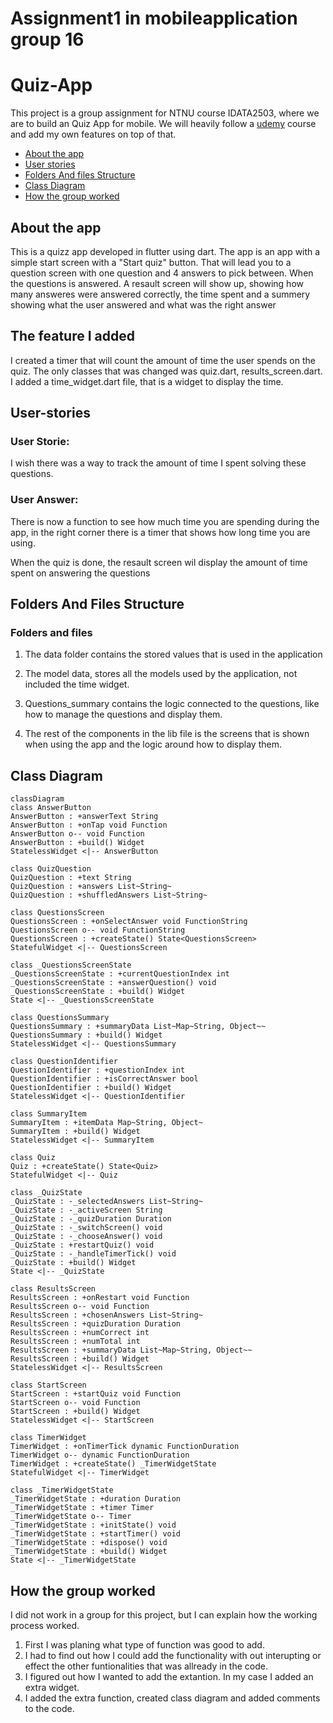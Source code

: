# Assignment1 in mobileapplication group 16


# Quiz-App

This project is a group assignment for NTNU course IDATA2503, where we are to build an Quiz App for mobile. We will heavily follow a [udemy](https://www.udemy.com/course/learn-flutter-dart-to-build-ios-android-apps/?couponCode=24T4MT90924A) course and add my own features on top of that.

- [About the app](#about-the-app)
- [User stories](#user-stories)
- [Folders And files Structure](#folders-and-files-structure)
- [Class Diagram](#class-diagram)
- [How the group worked](#how-the-group-worked)

## About the app

This is a quizz app developed in flutter using dart. The app is an app with a simple start screen with a "Start quiz" button. That will lead you to a question screen with one question and 4 answers to pick between. When the questions is answered. A resault screen will show up, showing how many answeres were answered correctly, the time spent and a summery showing what the user answered and what was the right answer

## The feature I added

I created a timer that will count the amount of time the user spends on the quiz.
The only classes that was changed was quiz.dart, results_screen.dart. I added a time_widget.dart file,
that is a widget to display the time. 

## User-stories
### User Storie:

I wish there was a way to track the amount of time I spent solving these questions.

### User Answer:
There is now a function to see how much time you are spending during the app, in the right corner there is a timer that shows how long time you are using.

When the quiz is done, the resault screen wil display the amount of time spent on answering the questions

## Folders And Files Structure

### Folders and files
1) The data folder contains the stored values that is used in the application

2) The model data, stores all the models used by the application, not included the time widget. 

3) Questions_summary contains the logic connected to the questions, like how to manage the questions and display them.

4) The rest of the components in the lib file is the screens that is shown when using the app and the logic around how to display them.

## Class Diagram

```mermaid
classDiagram
class AnswerButton
AnswerButton : +answerText String
AnswerButton : +onTap void Function
AnswerButton o-- void Function
AnswerButton : +build() Widget
StatelessWidget <|-- AnswerButton

class QuizQuestion
QuizQuestion : +text String
QuizQuestion : +answers List~String~
QuizQuestion : +shuffledAnswers List~String~

class QuestionsScreen
QuestionsScreen : +onSelectAnswer void FunctionString
QuestionsScreen o-- void FunctionString
QuestionsScreen : +createState() State<QuestionsScreen>
StatefulWidget <|-- QuestionsScreen

class _QuestionsScreenState
_QuestionsScreenState : +currentQuestionIndex int
_QuestionsScreenState : +answerQuestion() void
_QuestionsScreenState : +build() Widget
State <|-- _QuestionsScreenState

class QuestionsSummary
QuestionsSummary : +summaryData List~Map~String, Object~~
QuestionsSummary : +build() Widget
StatelessWidget <|-- QuestionsSummary

class QuestionIdentifier
QuestionIdentifier : +questionIndex int
QuestionIdentifier : +isCorrectAnswer bool
QuestionIdentifier : +build() Widget
StatelessWidget <|-- QuestionIdentifier

class SummaryItem
SummaryItem : +itemData Map~String, Object~
SummaryItem : +build() Widget
StatelessWidget <|-- SummaryItem

class Quiz
Quiz : +createState() State<Quiz>
StatefulWidget <|-- Quiz

class _QuizState
_QuizState : -_selectedAnswers List~String~
_QuizState : -_activeScreen String
_QuizState : -_quizDuration Duration
_QuizState : -_switchScreen() void
_QuizState : -_chooseAnswer() void
_QuizState : +restartQuiz() void
_QuizState : -_handleTimerTick() void
_QuizState : +build() Widget
State <|-- _QuizState

class ResultsScreen
ResultsScreen : +onRestart void Function
ResultsScreen o-- void Function
ResultsScreen : +chosenAnswers List~String~
ResultsScreen : +quizDuration Duration
ResultsScreen : +numCorrect int
ResultsScreen : +numTotal int
ResultsScreen : +summaryData List~Map~String, Object~~
ResultsScreen : +build() Widget
StatelessWidget <|-- ResultsScreen

class StartScreen
StartScreen : +startQuiz void Function
StartScreen o-- void Function
StartScreen : +build() Widget
StatelessWidget <|-- StartScreen

class TimerWidget
TimerWidget : +onTimerTick dynamic FunctionDuration
TimerWidget o-- dynamic FunctionDuration
TimerWidget : +createState() _TimerWidgetState
StatefulWidget <|-- TimerWidget

class _TimerWidgetState
_TimerWidgetState : +duration Duration
_TimerWidgetState : +timer Timer
_TimerWidgetState o-- Timer
_TimerWidgetState : +initState() void
_TimerWidgetState : +startTimer() void
_TimerWidgetState : +dispose() void
_TimerWidgetState : +build() Widget
State <|-- _TimerWidgetState
```

## How the group worked

I did not work in a group for this project, but I can explain how the working process worked.
1) First I was planing what type of function was good to add.
2) I had to find out how I could add the functionality with out interupting or effect the other funtionalities that was allready in the code.
3) I figured out how I wanted to add the extantion. In my case I added an extra widget.
4) I added the extra function, created class diagram and added comments to the code.

